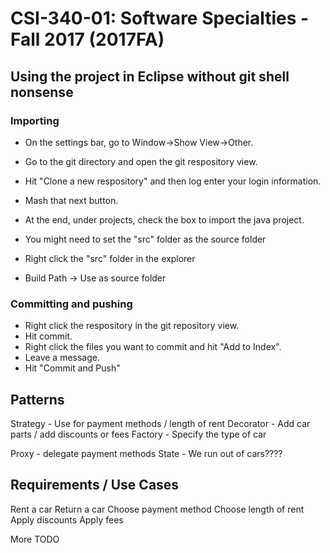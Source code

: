 # CSI-340-01: Software Specialties - Fall 2017 (2017FA)

## Using the project in Eclipse without git shell nonsense

### Importing
* On the settings bar, go to Window->Show View->Other.  
* Go to the git directory and open the git respository view.
* Hit "Clone a new respository" and then log enter your login information.
* Mash that next button.
* At the end, under projects, check the box to import the java project.

* You might need to set the "src" folder as the source folder
* Right click the "src" folder in the explorer
* Build Path -> Use as source folder

### Committing and pushing
* Right click the respository in the git repository view.
* Hit commit.
* Right click the files you want to commit and hit "Add to Index".
* Leave a message.
* Hit "Commit and Push"

## Patterns

Strategy - Use for payment methods / length of rent 
Decorator - Add car parts / add discounts or fees
Factory - Specify the type of car

Proxy - delegate payment methods
State - We run out of cars????


## Requirements / Use Cases

Rent a car
Return a car
Choose payment method
Choose length of rent
Apply discounts
Apply fees


More TODO
